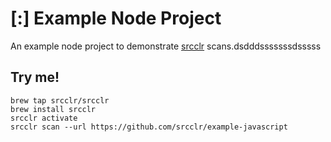 # [:] Example Node Project

An example node project to demonstrate [srcclr](https://www.srcclr.com) scans.dsdddsssssssdsssss

## Try me!

```
brew tap srcclr/srcclr
brew install srcclr
srcclr activate
srcclr scan --url https://github.com/srcclr/example-javascript
```
